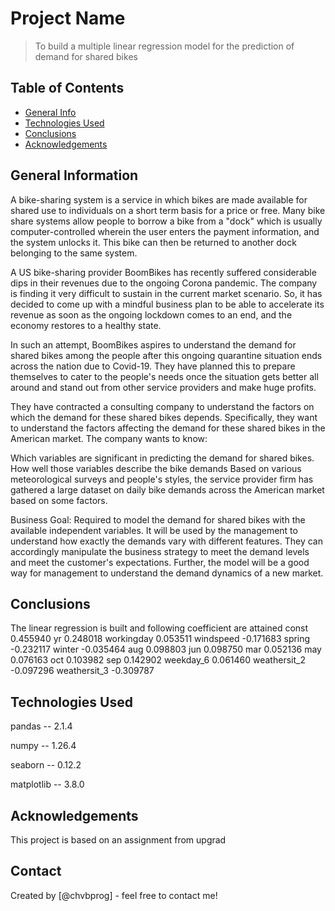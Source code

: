# Project Name
> To build a multiple linear regression model for the prediction of demand for shared bikes


## Table of Contents
* [General Info](#general-information)
* [Technologies Used](#technologies-used)
* [Conclusions](#conclusions)
* [Acknowledgements](#acknowledgements)

<!-- You can include any other section that is pertinent to your problem -->

## General Information
A bike-sharing system is a service in which bikes are made available for shared use to individuals on a short term basis for a price or free. Many bike share systems allow people to borrow a bike from a "dock" which is usually computer-controlled wherein the user enters the payment information, and the system unlocks it. This bike can then be returned to another dock belonging to the same system.


A US bike-sharing provider BoomBikes has recently suffered considerable dips in their revenues due to the ongoing Corona pandemic. The company is finding it very difficult to sustain in the current market scenario. So, it has decided to come up with a mindful business plan to be able to accelerate its revenue as soon as the ongoing lockdown comes to an end, and the economy restores to a healthy state. 


In such an attempt, BoomBikes aspires to understand the demand for shared bikes among the people after this ongoing quarantine situation ends across the nation due to Covid-19. They have planned this to prepare themselves to cater to the people's needs once the situation gets better all around and stand out from other service providers and make huge profits.


They have contracted a consulting company to understand the factors on which the demand for these shared bikes depends. Specifically, they want to understand the factors affecting the demand for these shared bikes in the American market. The company wants to know:

Which variables are significant in predicting the demand for shared bikes.
How well those variables describe the bike demands
Based on various meteorological surveys and people's styles, the service provider firm has gathered a large dataset on daily bike demands across the American market based on some factors. 


Business Goal:
Required to model the demand for shared bikes with the available independent variables. It will be used by the management to understand how exactly the demands vary with different features. They can accordingly manipulate the business strategy to meet the demand levels and meet the customer's expectations. Further, the model will be a good way for management to understand the demand dynamics of a new market. 

<!-- You don't have to answer all the questions - just the ones relevant to your project. -->

## Conclusions
The linear regression is built and following coefficient are attained
const           0.455940
yr              0.248018
workingday      0.053511
windspeed      -0.171683
spring         -0.232117
winter         -0.035464
aug             0.098803
jun             0.098750
mar             0.052136
may             0.076163
oct             0.103982
sep             0.142902
weekday_6       0.061460
weathersit_2   -0.097296
weathersit_3   -0.309787

<!-- You don't have to answer all the questions - just the ones relevant to your project. -->


## Technologies Used
pandas -- 2.1.4

numpy -- 1.26.4

seaborn -- 0.12.2

matplotlib -- 3.8.0

<!-- As the libraries versions keep on changing, it is recommended to mention the version of library used in this project -->

## Acknowledgements
This project is based on an assignment from upgrad


## Contact
Created by [@chvbprog] - feel free to contact me!


<!-- Optional -->
<!-- ## License -->
<!-- This project is open source and available under the [... License](). -->

<!-- You don't have to include all sections - just the one's relevant to your project -->
